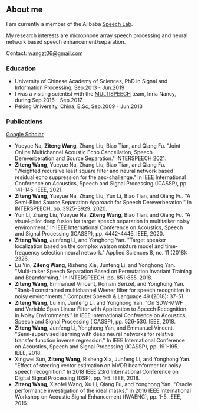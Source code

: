 ## About me

I am currently a member of the Alibaba [Speech Lab](https://damo.alibaba.com/labs/speech).

My research interests are microphone array speech processing and neural network based speech enhancement/separation.

Contact: wangzt06@gmail.com

### Education

* University of Chinese Academy of Sciences, PhD in Signal and Information Processing, Sep.2013 - Jun.2019
* I was a visiting scientist with the [MULTISPEECH](https://team.inria.fr/multispeech/) team, Inria Nancy, during Sep.2016 - Sep.2017.
* Peking University, China, B.Sc, Sep.2009 - Jun.2013

### Publications

[Google Scholar](https://scholar.google.com/citations?user=V526tBsAAAAJ&hl=en)

* Yueyue Na, **Ziteng Wang**, Zhang Liu, Biao Tian, and Qiang Fu. "Joint Online Multichannel Acoustic Echo Cancellation, Speech Dereverberation and Source Separation." INTERSPEECH 2021.
* **Ziteng Wang**, Yueyue Na, Zhang Liu, Biao Tian, and Qiang Fu. "Weighted recursive least square filter and neural network based residual echo suppression for the aec-challenge." In IEEE International Conference on Acoustics, Speech and Signal Processing (ICASSP), pp. 141-145. IEEE, 2021.
* **Ziteng Wang**, Yueyue Na, Zhang Liu, Yun Li, Biao Tian, and Qiang Fu. "A Semi-Blind Source Separation Approach for Speech Dereverberation." In INTERSPEECH, pp. 3925-3929. 2020.
* Yun Li, Zhang Liu, Yueyue Na, **Ziteng Wang**, Biao Tian, and Qiang Fu. "A visual-pilot deep fusion for target speech separation in multitalker noisy environment." In IEEE International Conference on Acoustics, Speech and Signal Processing (ICASSP), pp. 4442-4446. IEEE, 2020.
* **Ziteng Wang**, Junfeng Li, and Yonghong Yan. "Target speaker localization based on the complex watson mixture model and time-frequency selection neural network." Applied Sciences 8, no. 11 (2018): 2326.
* Lu Yin, **Ziteng Wang**, Risheng Xia, Junfeng Li, and Yonghong Yan. "Multi-talker Speech Separation Based on Permutation Invariant Training and Beamforming." In INTERSPEECH, pp. 851-855. 2018.
* **Ziteng Wang**, Emmanuel Vincent, Romain Serizel, and Yonghong Yan. "Rank-1 constrained multichannel Wiener filter for speech recognition in noisy environments." Computer Speech & Language 49 (2018): 37-51.
* **Ziteng Wang**, Lu Yin, Junfeng Li, and Yonghong Yan. "On SDW-MWF and Variable Span Linear Filter with Application to Speech Recognition in Noisy Environments." In IEEE International Conference on Acoustics, Speech and Signal Processing (ICASSP), pp. 526-530. IEEE, 2018.
* **Ziteng Wang**, Junfeng Li, Yonghong Yan, and Emmanuel Vincent. "Semi-supervised learning with deep neural networks for relative transfer function inverse regression." In IEEE International Conference on Acoustics, Speech and Signal Processing (ICASSP), pp. 191-195. IEEE, 2018.
* Xingwei Sun, **Ziteng Wang**, Risheng Xia, Junfeng Li, and Yonghong Yan. "Effect of steering vector estimation on MVDR beamformer for noisy speech recognition." In 2018 IEEE 23rd International Conference on Digital Signal Processing (DSP), pp. 1-5. IEEE, 2018.
* **Ziteng Wang**, Xiaofei Wang, Xu Li, Qiang Fu, and Yonghong Yan. "Oracle performance investigation of the ideal masks." In 2016 IEEE International Workshop on Acoustic Signal Enhancement (IWAENC), pp. 1-5. IEEE, 2016.
